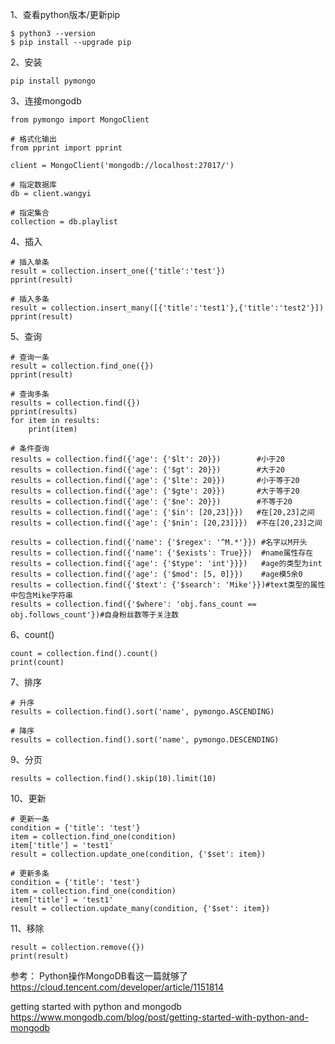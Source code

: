 1、查看python版本/更新pip
~~~
$ python3 --version
$ pip install --upgrade pip
~~~

2、安装
~~~
pip install pymongo
~~~

3、连接mongodb
~~~
from pymongo import MongoClient

# 格式化输出
from pprint import pprint

client = MongoClient('mongodb://localhost:27017/')

# 指定数据库
db = client.wangyi 

# 指定集合
collection = db.playlist
~~~

4、插入
~~~
# 插入单条
result = collection.insert_one({'title':'test'})
pprint(result)

# 插入多条
result = collection.insert_many([{'title':'test1'},{'title':'test2'}])
pprint(result)
~~~

5、查询
~~~
# 查询一条
result = collection.find_one({})
pprint(result)

# 查询多条
results = collection.find({})
pprint(results)
for item in results:
	print(item)

# 条件查询
results = collection.find({'age': {'$lt': 20}})        #小于20
results = collection.find({'age': {'$gt': 20}})        #大于20
results = collection.find({'age': {'$lte': 20}})       #小于等于20
results = collection.find({'age': {'$gte': 20}})       #大于等于20
results = collection.find({'age': {'$ne': 20}})        #不等于20
results = collection.find({'age': {'$in': [20,23]}})   #在[20,23]之间
results = collection.find({'age': {'$nin': [20,23]}})  #不在[20,23]之间

results = collection.find({'name': {'$regex': '^M.*'}}) #名字以M开头
results = collection.find({'name': {'$exists': True}})  #name属性存在
results = collection.find({'age': {'$type': 'int'}}})   #age的类型为int
results = collection.find({'age': {'$mod': [5, 0]}})    #age模5余0 
results = collection.find({'$text': {'$search': 'Mike'}})#text类型的属性中包含Mike字符串
results = collection.find({'$where': 'obj.fans_count == obj.follows_count'})#自身粉丝数等于关注数
~~~

6、count()
~~~
count = collection.find().count()
print(count)
~~~


7、排序
~~~
# 升序
results = collection.find().sort('name', pymongo.ASCENDING)

# 降序
results = collection.find().sort('name', pymongo.DESCENDING)
~~~

9、分页
~~~
results = collection.find().skip(10).limit(10)
~~~

10、更新
~~~
# 更新一条
condition = {'title': 'test'}
item = collection.find_one(condition)
item['title'] = 'test1'
result = collection.update_one(condition, {'$set': item})

# 更新多条
condition = {'title': 'test'}
item = collection.find_one(condition)
item['title'] = 'test1'
result = collection.update_many(condition, {'$set': item})
~~~

11、移除
~~~
result = collection.remove({})
print(result)
~~~

参考： 
Python操作MongoDB看这一篇就够了
https://cloud.tencent.com/developer/article/1151814  

getting started with python and mongodb
https://www.mongodb.com/blog/post/getting-started-with-python-and-mongodb  